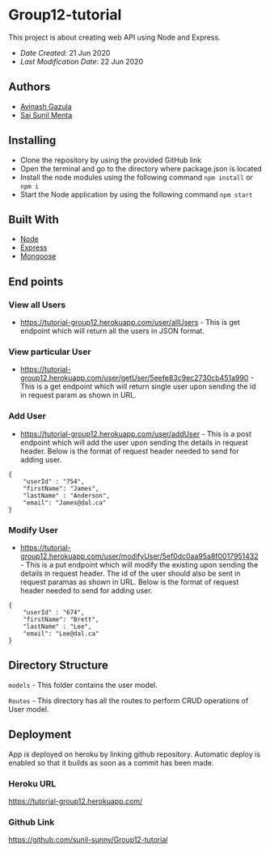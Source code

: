 # Group12-tutorial

This project is about creating web API using Node and Express.
* *Date Created*: 21 Jun 2020
* *Last Modification Date*: 22 Jun 2020

## Authors

* [Avinash Gazula](av530575@dal.ca) 
* [Sai Sunil Menta](ss734478@dal.ca)

## Installing

* Clone the repository by using the provided GitHub link
* Open the terminal and go to the directory where package.json is located
* Install the node modules using the following command
	 `npm install` or `npm i` 
* Start the Node application by using the following command
	 `npm start`


## Built With

* [Node](https://nodejs.org/en/)
* [Express](https://expressjs.com/)
* [Mongoose](https://mongoosejs.com/)

## End points

### View all Users

* https://tutorial-group12.herokuapp.com/user/allUsers - This is get endpoint which will return all the users in JSON format.

### View particular User

* https://tutorial-group12.herokuapp.com/user/getUser/5eefe83c9ec2730cb451a990 - This is a get endpoint which will return single user upon sending the id in request param as shown in URL.

### Add User

* https://tutorial-group12.herokuapp.com/user/addUser - This is a post endpoint which will add the user upon sending the details in request header. Below is the format of request header needed to send for adding user.

```
{
	"userId" : "754",
	"firstName": "James",
	"lastName" : "Anderson",
	"email": "James@dal.ca"
}
```

### Modify User

* https://tutorial-group12.herokuapp.com/user/modifyUser/5ef0dc0aa95a8f0017951432 - This is a put endpoint which will modify the existing upon sending the details in request header. The id of the user should also be sent in request paramas as shown in URL. Below is the format of request header needed to send for adding user.

```
{
	"userId" : "674",
	"firstName": "Brett",
	"lastName" : "Lee",
	"email": "Lee@dal.ca"
}
```

## Directory Structure

`models` - This folder contains the user model.

`Routes` - This directory has all the routes to perform CRUD operations of User model.


## Deployment

App is deployed on heroku by linking github repository. Automatic deploy is enabled so that it builds as soon as a commit has been made.

### Heroku URL

https://tutorial-group12.herokuapp.com/

### Github Link

https://github.com/sunil-sunny/Group12-tutorial
